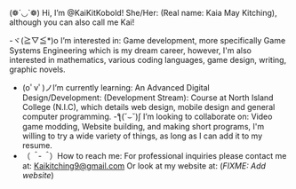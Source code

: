  (❁´◡`❁) Hi, I’m @KaiKitKobold! She/Her: (Real name: Kaia May Kitching), although you can also call me Kai!
 
-ヾ(≧▽≦*)o  I’m interested in: Game development, more specifically Game Systems Engineering which is my dream career, however, I'm also interested in mathematics, various
   coding languages, game design, writing, graphic novels. 
-  (oﾟvﾟ)ノI’m currently learning: An Advanced Digital Design/Development: (Development Stream): Course at North Island College (N.I.C), which details web design, mobile design
   and general computer programming. 
-ƪ(˘⌣˘)ʃ  I’m looking to collaborate on: Video game modding, Website building, and making short programs, I'm willing to try a wide variety of things, as long as I can add it
    to my resume. 
-  （*＾-＾*）How to reach me: For professional inquiries please contact me at:  Kaikitching9@gmail.com
   Or look at my website at: (*FIXME: Add website*)

<!---
KaiKitKobold/KaiKitKobold is a ✨ special ✨ repository because its `README.md` (this file) appears on your GitHub profile.
You can click the Preview link to take a look at your changes.
--->
